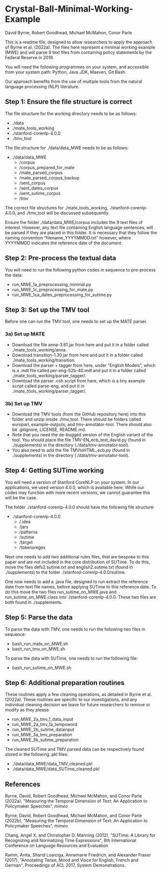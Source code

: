 # Crystal-Ball-Minimal-Working-Example

David Byrne, Robert Goodhead, Michael McMahon, Conor Parle

This is a readme file, designed to allow researchers to apply the approach of Byrne et al. (2022a). The files here represent a minimal working example (MWE) and will parse 9 text files from containing policy statements by the Federal Reserve in 2019.

You will need the following programmes on your system, and accessible from your system path: Python, Java JDK, Maeven, Git Bash.

Our approach benefits from the use of multiple tools from the natural language processing (NLP) literature.

## Step 1: Ensure the file structure is correct

The file structure for the working directory needs to be as follows:
-	./data
-	./mate_tools_working
-	./stanford-corenlp-4.0.0
-	./tmv_tool

The file structure for ./data/data_MWE needs to be as follows:
- ./data/data_MWE
  - /corpus
  - /corpus_prepared_for_mate
  - /mate_parsed_corpus
  - /mate_parsed_corpus_backup
  - /sent_corpus
  - /sent_dates_corpus
  - /sent_sutime_corpus
  - /tmv

The correct file structures for ./mate_tools_working, ./stanford-corenlp-4.0.0, and ./tmv_tool will be discussed subsequently.

Ensure the folder ./data/data_MWE/corpus includes the 9 text files of interest. However, any text file containing English language sentences, will be parsed if they are placed in this folder. It is necessary that they follow the naming convention “filename_YYYYMMDD.txt” however, where YYYYMMDD indicates the reference date of the document.

## Step 2: Pre-process the textual data

You will need to run the following python codes in sequence to pre-process the data:
-	run_MWE_1a_preprocessing_minimal.py
-	run_MWE_1c_preprocessing_for_mate.py
-	run_MWE_1ca_dates_preprocessing_for_sutime.py

## Step 3: Set up the TMV tool

Before one can run the TMV tool, one needs to set up the MATE parser.

### 3a) Set up MATE

-	Download the file anna-3.61.jar from here and put it in a folder called ./mate_tools_working/anna.
-	Download transition-1.30.jar from here and put it in a folder called ./mate_tools_working/transition.
-	Download the parser + tagger from here, under “English Models”, which is a .mdl file called per-eng-S2b-40.mdl and put it in a folder called ./mate_tools_working/parser_tagger/.
-	Download the parser .csh script from here, which is a tiny example script called parse-eng, and put it in ./mate_tools_working/parser_tagger/.

### 3b) Set up TMV

-	Download the TMV tools (from the GitHub repository here) into this folder and unzip inside ./tmv_tool. There should be folders called europarl, example-outputs, and tmv-annotator-tool. There should also be .gitignore, LICENSE, README.md.
-	Note that you need the de-bugged version of the English variant of the tool. You should place the file TMV-EN_ecb_test_david.py (found in ./supplements) in the directory (./data/tmv-annotator-tool).
-	You also need to add the file TMVtoHTML_ecb.py (found in ./supplements) in the directory (./data/tmv-annotator-tool).

## Step 4: Getting SUTime working

You will need a version of Stanford CoreNLP on your system. In our applications, we used version 4.0.0, which is available here. While our codes may function with more recent versions, we cannot guarantee this will be the case.

The folder ./stanford-corenlp-4.0.0 should have the following file structure:
- ./stanford-corenlp-4.0.0
   - /.idea
   - /jars
   - /patterns
   - /sutime
   - /target
   - /tokensregex

Next one needs to add two additional rules files, that are bespoke to this paper and are not included in the core distribution of SUTime. To do this, move the files defs2.sutime.txt and english2.sutime.txt (found in ./supplements) to the folder ./stanford-corenlp-4.0.0/sutime.

One now needs to add a .java file, designed to run extract the reference date from text file names, before applying SUTime to this reference date. To do this move the two files run_sutime_on_MWE.java and run_sutime_on_MWE.class into ./stanford-corenlp-4.0.0. These two files are both found in ./supplements.

## Step 5: Parse the data

To parse the data with TMV, one needs to run the following two files in sequence:
-	bash_run_mate_on_MWE.sh
-	bash_run_tmv_on_MWE.sh

To parse the data with SUTime, one needs to run the following file:
-	bash_run_sutime_on_MWE.sh

## Step 6: Additional preparation routines

These routines apply a few cleaning operations, as detailed in Byrne et al. (2022a). These routines are specific to our investigations, and any individual cleaning decision we leave for future researchers to remove or modify as they please.
-	run_MWE_2a_tmv_1_data_input 
-	run_MWE_2a_tmv_1a_tempoword
-	run_MWE_2b_sutime_datainput
-	run_MWE_3a_tmv_preparation
-	run_MWE_3b_sutime_preparation

The cleaned SUTime and TMV parsed data can be respectively found stored in the following .pkl files:
-	./data/data_MWE/data_TMV_cleaned.pkl
-	./data/data_MWE/data_SUTime_cleaned.pkl

## References

Byrne, David, Robert Goodhead, Michael McMahon, and Conor Parle (2022a), "Measuring the Temporal Dimension of Text: An Application to Policymaker Speeches", *mimeo*

Byrne, David, Robert Goodhead, Michael McMahon, and Conor Parle (2022b), "Measuring the Temporal Dimension of Text: An Application to Policymaker Speeches", *mimeo*

Chang, Angel X. and Christopher D. Manning (2012), "SUTime: A Library for Recognizing and Normalizing Time Expressions", 8th International Conference on Language Resources and Evaluation

Ramm, Anita, Sharid Loaiciga, Annemarie Friedrich, and Alexander Fraser (2017), "Annotating Tense, Mood and Voice for English, French and German", Proceedings of ACL 2017, System Demonstrations.
